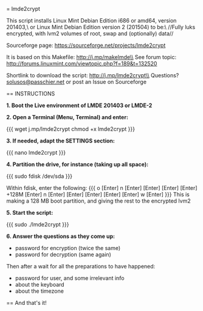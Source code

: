 = lmde2crypt

This script installs Linux Mint Debian Edition i686 or amd64, version 201403,\\
or Linux Mint Debian Edition version 2 (201504) to be:\\
//Fully luks encrypted, with lvm2 volumes of root, swap and (optionally) data//

Sourceforge page: https://sourceforge.net/projects/lmde2crypt

It is based on this Makefile: http://j.mp/makelmde\\
See forum topic: http://forums.linuxmint.com/viewtopic.php?f=189&t=132520

Shortlink to download the script: http://j.mp/lmde2crypt\\
Questions?  solusos@passchier.net or post an Issue on Sourceforge


== INSTRUCTIONS

**1. Boot the Live environment of LMDE 201403 or LMDE-2**

**2. Open a Terminal (Menu, Terminal) and enter:**

{{{ wget j.mp/lmde2crypt
 chmod +x lmde2crypt
}}}

**3. If needed, adapt the SETTINGS section:**

{{{ nano lmde2crypt
}}}

**4. Partition the drive, for instance (taking up all space):**

{{{ sudo fdisk /dev/sda
}}}

Within fdisk, enter the following:
{{{
 o [Enter]
 n [Enter]
 [Enter]
 [Enter]
 [Enter]
 +128M [Enter]
 n [Enter]
 [Enter]
 [Enter]
 [Enter]
 [Enter]
 w [Enter]
}}}
This is making a 128 MB boot partition, and giving the rest to the encrypted lvm2

**5. Start the script:**

{{{ sudo ./lmde2crypt
}}}

**6. Answer the questions as they come up:**
* password for encryption (twice the same)
* password for decryption (same again)

Then after a wait for all the preparations to have happened:
* password for user, and some irrelevant info
* about the keyboard
* about the timezone

== And that's it!
